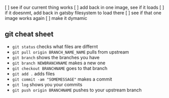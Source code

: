 

[ ] see if our current thing works
[ ] add back in one image, see if it loads
[ ] if it doesnmt, add back in gatsby filesystem to load there
[ ] see if that one image works again
[ ] make it dymamic



## git cheat sheet
- `git status` checks what files are differnt
- `git pull origin BRANCH_NAME_NAME` pulls from upstream
- `git branch` shows the branches you have
- `git branch NEWBRANCHNAME` makes a new one
- `git checkout BRANCHNAME` goes to that branch
- `git add .` adds files
- `git commit -am "SOMEMESSAGE"` makes a commit
- `git log` shows you your commits
- `git push origin BRANCHNAME` pushes to your upstream branch